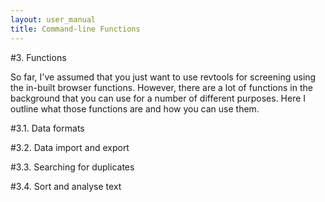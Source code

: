 ```yaml
---
layout: user_manual
title: Command-line Functions
---
```

#3. Functions

So far, I've assumed that you just want to use revtools for screening using the in-built browser functions. However, there are a lot of functions in the background that you can use for a number of different purposes. Here  I outline what those functions are and how you can use them.

#3.1. Data formats

#3.2. Data import and export

#3.3. Searching for duplicates

#3.4. Sort and analyse text